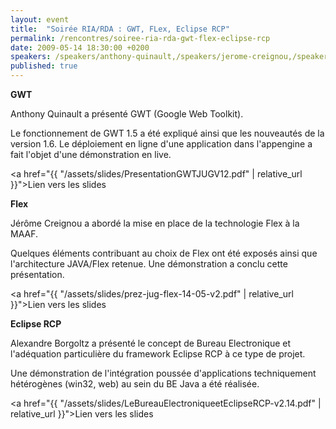```yaml
---
layout: event
title:  "Soirée RIA/RDA : GWT, FLex, Eclipse RCP"
permalink: /rencontres/soiree-ria-rda-gwt-flex-eclipse-rcp
date: 2009-05-14 18:30:00 +0200
speakers: /speakers/anthony-quinault,/speakers/jerome-creignou,/speakers/alexandre-borgoltz
published: true
---
```


**GWT**

Anthony Quinault a présenté GWT (Google Web Toolkit).

Le fonctionnement de GWT 1.5 a été expliqué ainsi que les nouveautés de la version 1.6.
Le déploiement en ligne d'une application dans l'appengine a fait l'objet d'une démonstration en live.

<a href="{{ "/assets/slides/PresentationGWTJUGV12.pdf" | relative_url }}">Lien vers les slides</a>

**Flex**

Jérôme Creignou a abordé la mise en place de la technologie Flex à la MAAF.

Quelques éléments contribuant au choix de Flex ont été exposés ainsi que l'architecture JAVA/Flex retenue.
Une démonstration a conclu cette présentation.

<a href="{{ "/assets/slides/prez-jug-flex-14-05-v2.pdf" | relative_url }}">Lien vers les slides</a>

**Eclipse RCP**

Alexandre Borgoltz a présenté le concept de Bureau Electronique et l'adéquation particulière du framework Eclipse RCP à ce type de projet.

Une démonstration de l'intégration poussée d'applications techniquement hétérogènes (win32, web) au sein du BE Java a été réalisée.

<a href="{{ "/assets/slides/LeBureauElectroniqueetEclipseRCP-v2.14.pdf" | relative_url }}">Lien vers les slides</a>